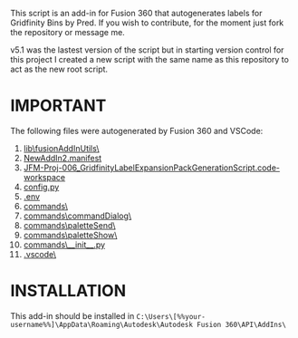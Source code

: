 This script is an add-in for Fusion 360 that autogenerates labels for Gridfinity Bins by Pred.
If you wish to contribute, for the moment just fork the repository or message me.

v5.1 was the lastest version of the script but in starting version control for this project I created a new script with the same name as this repository to act as the new root script.

# **IMPORTANT**

The following files were autogenerated by Fusion 360 and VSCode:

1. [lib\fusionAddInUtils\ ]()
2. [NewAddIn2.manifest]()
3. [JFM-Proj-006_GridfinityLabelExpansionPackGenerationScript.code-workspace]()
4. [config.py]()
5. [.env]()
6. [commands\ ]()
7. [commands\commandDialog\ ]()
8. [commands\paletteSend\ ]()
9. [commands\paletteShow\ ]()
10. [commands\\\_\_init\_\_.py]()
11. [.vscode\ ]()

# INSTALLATION

This add-in should be installed in
`C:\Users\[%%your-username%%]\AppData\Roaming\Autodesk\Autodesk Fusion 360\API\AddIns\`
